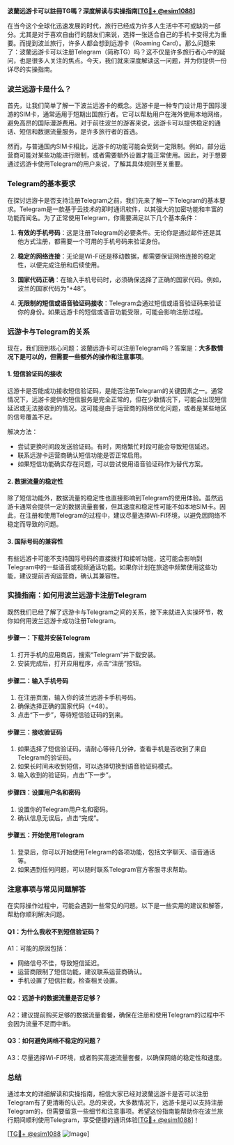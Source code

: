**波蘭远游卡可以註冊TG嗎？深度解读与实操指南[[TG💪+ @esim1088](https://t.me/s/esim1088)]**

在当今这个全球化迅速发展的时代，旅行已经成为许多人生活中不可或缺的一部分。尤其是对于喜欢自由行的朋友们来说，选择一张适合自己的手机卡变得尤为重要。而提到波兰旅行，许多人都会想到远游卡（Roaming Card）。那么问题来了：波蘭远游卡可以注册Telegram（简称TG）吗？这不仅是许多旅行者心中的疑问，也是很多人关注的焦点。今天，我们就来深度解读这一问题，并为你提供一份详尽的实操指南。

### 波兰远游卡是什么？

首先，让我们简单了解一下波兰远游卡的概念。远游卡是一种专门设计用于国际漫游的SIM卡，通常适用于短期出国旅行者。它可以帮助用户在海外使用本地网络，避免高昂的国际漫游费用。对于前往波兰的游客来说，远游卡可以提供稳定的通话、短信和数据流量服务，是许多旅行者的首选。

然而，与普通国内SIM卡相比，远游卡的功能可能会受到一定限制。例如，部分运营商可能对某些功能进行限制，或者需要额外设置才能正常使用。因此，对于想要通过远游卡使用Telegram的用户来说，了解其具体规则至关重要。

### Telegram的基本要求

在探讨远游卡是否支持注册Telegram之前，我们先来了解一下Telegram的基本要求。Telegram是一款基于云技术的即时通讯软件，以其强大的加密功能和丰富的功能而闻名。为了正常使用Telegram，你需要满足以下几个基本条件：

1. **有效的手机号码**：这是注册Telegram的必要条件。无论你是通过邮件还是其他方式注册，都需要一个可用的手机号码来验证身份。
   
2. **稳定的网络连接**：无论是Wi-Fi还是移动数据，都需要保证网络连接的稳定性，以便完成注册和后续使用。

3. **国家代码正确**：在输入手机号码时，必须确保选择了正确的国家代码。例如，波兰的国家代码为“+48”。

4. **无限制的短信或语音验证码接收**：Telegram会通过短信或语音验证码来验证你的身份。如果远游卡的短信或语音功能受限，可能会影响注册过程。

### 远游卡与Telegram的关系

现在，我们回到核心问题：波蘭远游卡可以注册Telegram吗？答案是：**大多数情况下是可以的，但需要一些额外的操作和注意事项**。

#### 1. 短信验证码的接收

远游卡是否能成功接收短信验证码，是能否注册Telegram的关键因素之一。通常情况下，远游卡提供的短信服务是完全正常的，但在少数情况下，可能会出现短信延迟或无法接收到的情况。这可能是由于运营商的网络优化问题，或者是某些地区的信号覆盖不足。

解决方法：
- 尝试更换时间段发送验证码。有时，网络繁忙时段可能会导致短信延迟。
- 联系远游卡运营商确认短信功能是否正常启用。
- 如果短信功能确实存在问题，可以尝试使用语音验证码作为替代方案。

#### 2. 数据流量的稳定性

除了短信功能外，数据流量的稳定性也直接影响到Telegram的使用体验。虽然远游卡通常会提供一定的数据流量套餐，但其速度和稳定性可能不如本地SIM卡。因此，在注册和使用Telegram的过程中，建议尽量选择Wi-Fi环境，以避免因网络不稳定而导致的问题。

#### 3. 国际号码的兼容性

有些远游卡可能不支持国际号码的直接拨打和接听功能，这可能会影响到Telegram中的一些语音或视频通话功能。如果你计划在旅途中频繁使用这些功能，建议提前咨询运营商，确认其兼容性。

### 实操指南：如何用波兰远游卡注册Telegram

既然我们已经了解了远游卡与Telegram之间的关系，接下来就进入实操环节，教你如何用波兰远游卡成功注册Telegram。

#### 步骤一：下载并安装Telegram

1. 打开手机的应用商店，搜索“Telegram”并下载安装。
2. 安装完成后，打开应用程序，点击“注册”按钮。

#### 步骤二：输入手机号码

1. 在注册页面，输入你的波兰远游卡手机号码。
2. 确保选择正确的国家代码（+48）。
3. 点击“下一步”，等待短信验证码的到来。

#### 步骤三：接收验证码

1. 如果选择了短信验证码，请耐心等待几分钟，查看手机是否收到了来自Telegram的验证码。
2. 如果长时间未收到短信，可以选择切换到语音验证码模式。
3. 输入收到的验证码，点击“下一步”。

#### 步骤四：设置用户名和密码

1. 设置你的Telegram用户名和密码。
2. 确认信息无误后，点击“完成”。

#### 步骤五：开始使用Telegram

1. 登录后，你可以开始使用Telegram的各项功能，包括文字聊天、语音通话等。
2. 如果遇到任何问题，可以随时联系Telegram官方客服寻求帮助。

### 注意事项与常见问题解答

在实际操作过程中，可能会遇到一些常见的问题。以下是一些实用的建议和解答，帮助你顺利解决问题。

#### Q1：为什么我收不到短信验证码？

A1：可能的原因包括：
- 网络信号不佳，导致短信延迟。
- 运营商限制了短信功能，建议联系运营商确认。
- 手机设置了短信拦截，检查相关设置。

#### Q2：远游卡的数据流量是否足够？

A2：建议提前购买足够的数据流量套餐，确保在注册和使用Telegram的过程中不会因为流量不足而中断。

#### Q3：如何避免网络不稳定的问题？

A3：尽量选择Wi-Fi环境，或者购买高速流量套餐，以确保网络的稳定性和速度。

### 总结

通过本文的详细解读和实操指南，相信大家已经对波蘭远游卡是否可以注册Telegram有了更清晰的认识。总的来说，大多数情况下，远游卡是可以支持注册Telegram的，但需要留意一些细节和注意事项。希望这份指南能帮助你在波兰旅行期间顺利使用Telegram，享受便捷的通讯体验[[TG💪+ @esim1088](https://t.me/s/esim1088)]！

[[TG💪+ @esim1088](https://t.me/s/esim1088) ![Image](https://i.postimg.cc/4NQfJmqS/Snipaste-2025-05-13-00-14-12.png)]